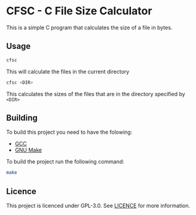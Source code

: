 # CFSC - C File Size Calculator

This is a simple C program that calculates the size of a file in bytes.

## Usage

```bash
cfsc
```

This will calculate the files in the current directory 

```bash
cfsc <DIR>
```

This calculates the sizes of the files that are in the directory specified by `<DIR>`

## Building
To build this project you need to have the folowing:

- [GCC](https://gcc.gnu.org/)
- [GNU Make](https://www.gnu.org/software/make/)

To build the project run the following command:

```bash
make
```

## Licence
This project is licenced under GPL-3.0. See [LICENCE](LICENCE) for more information.